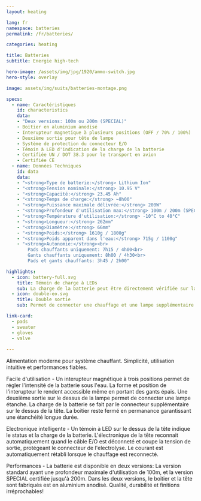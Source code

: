 ```yaml
---
layout: heating

lang: fr
namespace: batteries
permalink: /fr/batteries/

categories: heating

title: Batteries
subtitle: Energie high-tech

hero-image: /assets/img/jpg/1920/ammo-switch.jpg
hero-style: overlay

image: assets/img/suits/batteries-montage.png

specs:
  - name: Caractéristiques
    id: characteristics
    data:
    - "Deux versions: 100m ou 200m (SPECIAL)"
    - Boitier en aluminium anodisé
    - Interupteur magnetique à plusieurs positions (OFF / 70% / 100%)
    - Deuxième sortie pour tête de lampe
    - Système de protection du connecteur E/O
    - Témoin à LED d'indication de la charge de la batterie
    - Certifiée UN / DOT 38.3 pour le transport en avion
    - Certifiée CE
  - name: Données Techniques
    id: data
    data:
    - "<strong>Type de batterie:</strong> Lithium Ion"
    - "<strong>Tension nominale:</strong> 10.95 V"
    - "<strong>Capacité:</strong> 23.45 Ah"
    - "<strong>Temps de charge:</strong> ~8h00"
    - "<strong>Puissance maximale délivrée:</strong> 200W"
    - "<strong>Profondeur d'utilisation max:</strong> 100m / 200m (SPECIAL)"
    - "<strong>Température d'utilisation:</strong> -10°C to 40°C"
    - "<strong>Longueur:</strong> 262mm"
    - "<strong>Diamètre:</strong> 66mm"
    - "<strong>Poids:</strong> 1610g / 1800g"
    - "<strong>Poids apparent dans l'eau:</strong> 715g / 1100g"
    - "<strong>Autonomie:</strong><br>
        Pads chauffants uniquement: 7h15 / 4h00<br>
        Gants chauffants uniquement: 8h00 / 4h30<br>
        Pads et gants chauffants: 3h45 / 2h00"

highlights:
  - icon: battery-full.svg
    title: Témoin de charge à LEDs
    sub: La charge de la batterie peut être directement vérifiée sur la tête de la batterie
  - icon: double-eo.svg
    title: Double sortie
    sub: Permet de connecter une chauffage et une lampe supplémentaire

link-card:
  - pads
  - sweater
  - gloves
  - valve
  
---
```

Alimentation moderne pour système chauffant. Simplicité, utilisation intuitive et performances fiables.

Facile d'utilisation - Un interupteur magnétique à trois positions permet de régler l'intensité de la batterie sous l'eau. La forme et position de l'interupteur le rendent accessible même en portant des gants épais. Une deuxième sortie sur le dessus de la lampe permet de connecter une lampe étanche. La charge de la batterie se fait par le connecteur supplémentaire sur le dessus de la tête. La boitier reste fermé en permanance garantissant une étanchéité longue durée.

Electronique intelligente - Un témoin à LED sur le dessus de la tête indique le status et la charge de la batterie. L'électronique de la tête reconnait automatiquement quand le câble E/O est déconneté et coupe la tension de sortie, protégeant le connecteur de l'electrolyse. Le courant est automatiquement rétabli lorsque le chauffage est reconnecté.

Performances - La batterie est disponible en deux versions: La version standard ayant une profondeur maximale d'utilisation de 100m, et la version SPECIAL certifiée jusqu'à 200m. Dans les deux versions, le boitier et la tête sont fabriqués est en aluminium anodisé. Qualité, durabilité et finitions irréprochables! 





